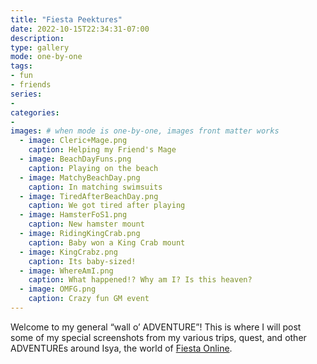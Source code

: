 ```yaml
---
title: "Fiesta Peektures"
date: 2022-10-15T22:34:31-07:00
description: 
type: gallery
mode: one-by-one
tags:
- fun
- friends
series:
-
categories:
-
images: # when mode is one-by-one, images front matter works
  - image: Cleric+Mage.png
    caption: Helping my Friend's Mage
  - image: BeachDayFuns.png
    caption: Playing on the beach
  - image: MatchyBeachDay.png
    caption: In matching swimsuits
  - image: TiredAfterBeachDay.png
    caption: We got tired after playing
  - image: HamsterFoS1.png
    caption: New hamster mount
  - image: RidingKingCrab.png
    caption: Baby won a King Crab mount
  - image: KingCrabz.png
    caption: Its baby-sized!
  - image: WhereAmI.png
    caption: What happened!? Why am I? Is this heaven?
  - image: OMFG.png
    caption: Crazy fun GM event
---
```


Welcome to my general “wall o’ ADVENTURE”! This is where I will post some of my special screenshots from my various trips, quest, and other ADVENTUREs around Isya, the world of [Fiesta Online](http://fiesta.gamingo.com).
